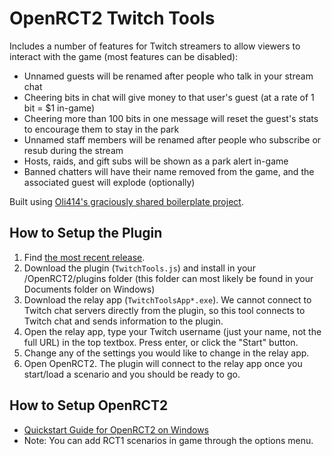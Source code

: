 # OpenRCT2 Twitch Tools
Includes a number of features for Twitch streamers to allow viewers to interact with the game (most features can be disabled):

- Unnamed guests will be renamed after people who talk in your stream chat
- Cheering bits in chat will give money to that user's guest (at a rate of 1 bit = $1 in-game)
- Cheering more than 100 bits in one message will reset the guest's stats to encourage them to stay in the park
- Unnamed staff members will be renamed after people who subscribe or resub during the stream
- Hosts, raids, and gift subs will be shown as a park alert in-game
- Banned chatters will have their name removed from the game, and the associated guest will explode (optionally)

Built using [Oli414's graciously shared boilerplate project](https://github.com/oli414/openrct2-plugin-boilerplate).

## How to Setup the Plugin
1. Find [the most recent release](https://github.com/authorblues/openrct2-twitch-tools/releases).
2. Download the plugin (`TwitchTools.js`) and install in your /OpenRCT2/plugins folder (this folder can most likely be found in your Documents folder on Windows)
3. Download the relay app (`TwitchToolsApp*.exe`). We cannot connect to Twitch chat servers directly from the plugin, so this tool connects to Twitch chat and sends information to the plugin.
4. Open the relay app, type your Twitch username (just your name, not the full URL) in the top textbox. Press enter, or click the "Start" button.
5. Change any of the settings you would like to change in the relay app.
6. Open OpenRCT2. The plugin will connect to the relay app once you start/load a scenario and you should be ready to go.

## How to Setup OpenRCT2
- [Quickstart Guide for OpenRCT2 on Windows](https://openrct2.org/quickstart/install/windows)
- Note: You can add RCT1 scenarios in game through the options menu.
